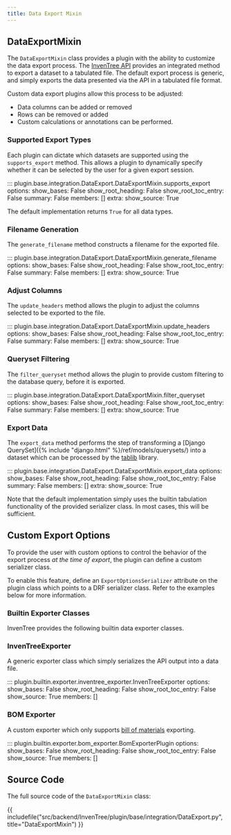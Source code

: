 ```yaml
---
title: Data Export Mixin
---
```


## DataExportMixin

The `DataExportMixin` class provides a plugin with the ability to customize the data export process. The [InvenTree API](../../api/index.md) provides an integrated method to export a dataset to a tabulated file. The default export process is generic, and simply exports the data presented via the API in a tabulated file format.

Custom data export plugins allow this process to be adjusted:

- Data columns can be added or removed
- Rows can be removed or added
- Custom calculations or annotations can be performed.

### Supported Export Types

Each plugin can dictate which datasets are supported using the `supports_export` method. This allows a plugin to dynamically specify whether it can be selected by the user for a given export session.

::: plugin.base.integration.DataExport.DataExportMixin.supports_export
    options:
      show_bases: False
      show_root_heading: False
      show_root_toc_entry: False
      summary: False
      members: []
      extra:
        show_source: True

The default implementation returns `True` for all data types.

### Filename Generation

The `generate_filename` method constructs a filename for the exported file.

::: plugin.base.integration.DataExport.DataExportMixin.generate_filename
    options:
      show_bases: False
      show_root_heading: False
      show_root_toc_entry: False
      summary: False
      members: []
      extra:
        show_source: True

### Adjust Columns

The `update_headers` method allows the plugin to adjust the columns selected to be exported to the file.

::: plugin.base.integration.DataExport.DataExportMixin.update_headers
    options:
      show_bases: False
      show_root_heading: False
      show_root_toc_entry: False
      summary: False
      members: []
      extra:
        show_source: True

### Queryset Filtering

The `filter_queryset` method allows the plugin to provide custom filtering to the database query, before it is exported.

::: plugin.base.integration.DataExport.DataExportMixin.filter_queryset
    options:
      show_bases: False
      show_root_heading: False
      show_root_toc_entry: False
      summary: False
      members: []
      extra:
        show_source: True

### Export Data

The `export_data` method performs the step of transforming a [Django QuerySet]({% include "django.html" %}/ref/models/querysets/) into a dataset which can be processed by the [tablib](https://tablib.readthedocs.io/en/stable/) library.

::: plugin.base.integration.DataExport.DataExportMixin.export_data
    options:
      show_bases: False
      show_root_heading: False
      show_root_toc_entry: False
      summary: False
      members: []
      extra:
        show_source: True

Note that the default implementation simply uses the builtin tabulation functionality of the provided serializer class. In most cases, this will be sufficient.

## Custom Export Options

To provide the user with custom options to control the behavior of the export process *at the time of export*, the plugin can define a custom serializer class.

To enable this feature, define an `ExportOptionsSerializer` attribute on the plugin class which points to a DRF serializer class. Refer to the examples below for more information.

### Builtin Exporter Classes

InvenTree provides the following builtin data exporter classes.

### InvenTreeExporter

A generic exporter class which simply serializes the API output into a data file.

::: plugin.builtin.exporter.inventree_exporter.InvenTreeExporter
    options:
        show_bases: False
        show_root_heading: False
        show_root_toc_entry: False
        show_source: True
        members: []

### BOM Exporter

A custom exporter which only supports [bill of materials](../../manufacturing/bom.md) exporting.

::: plugin.builtin.exporter.bom_exporter.BomExporterPlugin
    options:
        show_bases: False
        show_root_heading: False
        show_root_toc_entry: False
        show_source: True
        members: []

## Source Code

The full source code of the `DataExportMixin` class:

{{ includefile("src/backend/InvenTree/plugin/base/integration/DataExport.py", title="DataExportMixin") }}
